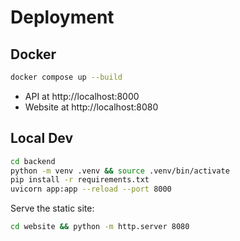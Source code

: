 # Deployment

## Docker
```bash
docker compose up --build
```
- API at http://localhost:8000
- Website at http://localhost:8080

## Local Dev
```bash
cd backend
python -m venv .venv && source .venv/bin/activate
pip install -r requirements.txt
uvicorn app:app --reload --port 8000
```

Serve the static site:
```bash
cd website && python -m http.server 8080
```
